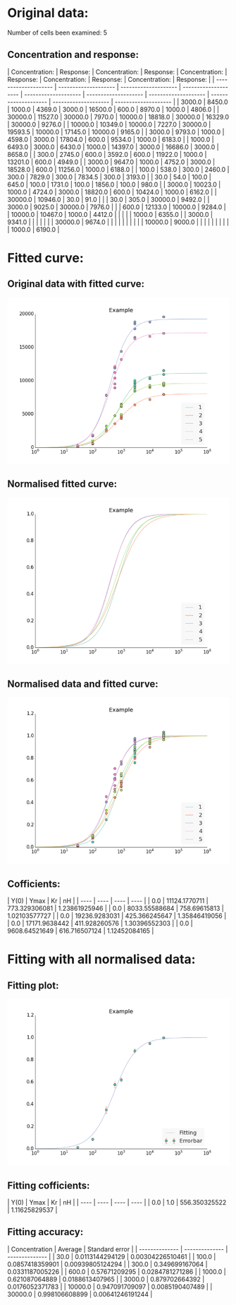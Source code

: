 
# Original data:

Number of cells been examined: 5

## Concentration and response:

 |                  Concentration:       |                  Response:            |                  Concentration:       |                  Response:            |                  Concentration:       |                  Response:            |                  Concentration:       |                  Response:            |                  Concentration:       |                  Response:            | 
 |                  -------------------- |                  -------------------- |                  -------------------- |                  -------------------- |                  -------------------- |                  -------------------- |                  -------------------- |                  -------------------- |                  -------------------- |                  -------------------- | 
 |                              3000.0                           |                              8450.0                           |                              1000.0                           |                              4369.0                           |                              3000.0                           |                              16500.0                          |                              600.0                            |                              8970.0                           |                              1000.0                           |                              4806.0                           | 
 |                              30000.0                          |                              11527.0                          |                              30000.0                          |                              7970.0                           |                              10000.0                          |                              18818.0                          |                              30000.0                          |                              16329.0                          |                              30000.0                          |                              9276.0                           | 
 |                              10000.0                          |                              10349.0                          |                              10000.0                          |                              7227.0                           |                              30000.0                          |                              19593.5                          |                              10000.0                          |                              17145.0                          |                              10000.0                          |                              9165.0                           | 
 |                              3000.0                           |                              9793.0                           |                              1000.0                           |                              4598.0                           |                              3000.0                           |                              17804.0                          |                              600.0                            |                              9534.0                           |                              1000.0                           |                              6183.0                           | 
 |                              1000.0                           |                              6493.0                           |                              3000.0                           |                              6430.0                           |                              1000.0                           |                              14397.0                          |                              3000.0                           |                              16686.0                          |                              3000.0                           |                              8658.0                           | 
 |                              300.0                            |                              2745.0                           |                              600.0                            |                              3592.0                           |                              600.0                            |                              11922.0                          |                              1000.0                           |                              13201.0                          |                              600.0                            |                              4949.0                           | 
 |                              3000.0                           |                              9647.0                           |                              1000.0                           |                              4752.0                           |                              3000.0                           |                              18528.0                          |                              600.0                            |                              11256.0                          |                              1000.0                           |                              6188.0                           | 
 |                              100.0                            |                              538.0                            |                              300.0                            |                              2460.0                           |                              300.0                            |                              7829.0                           |                              300.0                            |                              7834.5                           |                              300.0                            |                              3193.0                           | 
 |                              30.0                             |                              54.0                             |                              100.0                            |                              645.0                            |                              100.0                            |                              1731.0                           |                              100.0                            |                              1856.0                           |                              100.0                            |                              980.0                            | 
 |                              3000.0                           |                              10023.0                          |                              1000.0                           |                              4724.0                           |                              3000.0                           |                              18820.0                          |                              600.0                            |                              10424.0                          |                              1000.0                           |                              6162.0                           | 
 |                              30000.0                          |                              10946.0                          |                              30.0                             |                              91.0                             |                                                               |                                                               |                              30.0                             |                              305.0                            |                              30000.0                          |                              9492.0                           | 
 |                              3000.0                           |                              9025.0                           |                              30000.0                          |                              7976.0                           |                                                               |                                                               |                              600.0                            |                              12133.0                          |                              10000.0                          |                              9284.0                           | 
 |                              10000.0                          |                              10467.0                          |                              1000.0                           |                              4412.0                           |                                                               |                                                               |                                                               |                                                               |                              1000.0                           |                              6355.0                           | 
 |                              3000.0                           |                              9341.0                           |                                                               |                                                               |                                                               |                                                               |                                                               |                                                               |                              30000.0                          |                              9674.0                           | 
 |                                                               |                                                               |                                                               |                                                               |                                                               |                                                               |                                                               |                                                               |                              10000.0                          |                              9000.0                           | 
 |                                                               |                                                               |                                                               |                                                               |                                                               |                                                               |                                                               |                                                               |                              1000.0                           |                              6190.0                           | 

# Fitted curve:

## Original data with fitted curve:

![Alt text](Example_first.png)

## Normalised fitted curve:

![Alt text](Example_second.png)

## Normalised data and fitted curve:

![Alt text](Example_third.png)

## Cofficients:

 |  Y(0) |  Ymax |  Kr   |  nH   | 
 |  ---- |  ---- |  ---- |  ---- | 
 |                              0.0                              |                              11124.1770711                    |                              773.329306081                    |                              1.23861925946                    | 
 |                              0.0                              |                              8033.55588684                    |                              758.69615813                     |                              1.02103577727                    | 
 |                              0.0                              |                              19236.9283031                    |                              425.366245647                    |                              1.35846419056                    | 
 |                              0.0                              |                              17171.9638442                    |                              411.928260576                    |                              1.30396552303                    | 
 |                              0.0                              |                              9608.64521649                    |                              616.716507124                    |                              1.12452084165                    | 

# Fitting with all normalised data:

## Fitting plot:

![Alt text](Example_fourth.png)

## Fitting cofficients:

 |  Y(0) |  Ymax |  Kr   |  nH   | 
 |  ---- |  ---- |  ---- |  ---- | 
 |                              0.0                              |                              1.0                              |                              556.350325522                    |                              1.11625829537                    | 

## Fitting accuracy:

 |            Concentration  |            Average        |            Standard error | 
 |            -------------- |            -------------- |            -------------- | 
 |                              30.0                             |                              0.0113144294129                  |                              0.00304226510461                 | 
 |                              100.0                            |                              0.0857418359901                  |                              0.00939805124294                 | 
 |                              300.0                            |                              0.349699167064                   |                              0.0331187005226                  | 
 |                              600.0                            |                              0.57671209295                    |                              0.0284781271286                  | 
 |                              1000.0                           |                              0.621087064889                   |                              0.0188613407965                  | 
 |                              3000.0                           |                              0.879702664392                   |                              0.0176052371783                  | 
 |                              10000.0                          |                              0.947091709097                   |                              0.0085190407489                  | 
 |                              30000.0                          |                              0.998106608899                   |                              0.00641246191244                 | 
